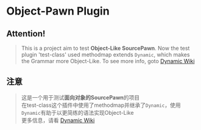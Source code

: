 # Object-Pawn Plugin
## Attention!
> This is a project aim to test **Object-Like SourcePawn**.
> Now the test plugin 'test-class' used methodmap extends `Dynamic`, which makes the Grammar more Object-Like.
> To see more info, goto [Dynamic Wiki](https://github.com/ntoxin66/Dynamic/wiki)  
## 注意
> 这是一个用于测试**面向对象的SourcePawn**的项目  
> 在test-class这个插件中使用了methodmap并继承了`Dynamic`，使用`Dynamic`有助于以更简练的语法实现Object-Like  
> 更多信息，请看 [Dynamic Wiki](https://github.com/ntoxin66/Dynamic/wiki)  

